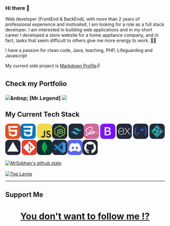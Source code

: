 ### Hi there 👋

Web developer (FrontEnd & BackEnd), with more than 2 years of professional experience and motivated, I am looking for a role as a full stack developer. I am interested in building web applications and in my short career I developed a store website for a home appliance company, and in fact, tasks that seem difficult to others give me more energy to work. 🍲🥡

I have a passion for clean code, Java, teaching, PHP, Lifeguarding and Javascript

My current side project is [Markdown Profile](http://mrlegend.gigfa.com)✌️

## Check my Portfolio

### [<img src="https://emojis.slackmojis.com/emojis/images/1643514525/5197/party_blob.gif?1643514525" width="20"/>]([https://vito.vercel.app](http://mrlegend.gigfa.com))&nbsp; [Mr.Legend] [<img src="https://emojis.slackmojis.com/emojis/images/1643514525/5197/party_blob.gif?1643514525" width="20"/>](https://sohil-pro-cv.netlify.app)

## My Current Tech Stack

<img src="https://github.com/tandpfun/skill-icons/blob/main/icons/HTML.svg" width="48" title="HTML"><img src="https://github.com/tandpfun/skill-icons/blob/main/icons/CSS.svg" width="48" title="CSS"> <img src="https://github.com/tandpfun/skill-icons/blob/main/icons/JavaScript.svg" width="48" title="Javascript"><img src="https://github.com/tandpfun/skill-icons/blob/main/icons/NodeJS-Dark.svg" width="48" title="Node.js"> <img src="https://github.com/tandpfun/skill-icons/blob/main/icons/TailwindCSS-Dark.svg" width="48" title="TailWindCss"><img src="https://github.com/tandpfun/skill-icons/blob/main/icons/Sass.svg" width="48" title="Sass"> <img src="https://github.com/tandpfun/skill-icons/blob/main/icons/Bootstrap.svg" width="48"> <img src="https://github.com/tandpfun/skill-icons/blob/main/icons/ExpressJS-Dark.svg" width="48" title="Express.js"> <img src="https://github.com/tandpfun/skill-icons/blob/main/icons/Regex-Dark.svg" width="48" title="Regex"> <img src="https://github.com/tandpfun/skill-icons/blob/main/icons/Netlify-Dark.svg" width="48" title="Netlify"> <img src="https://github.com/tandpfun/skill-icons/blob/main/icons/Vercel-Dark.svg" width="48" title="Vercel"> <img src="https://github.com/tandpfun/skill-icons/blob/main/icons/Git.svg" width="48" title="Git"><img src="https://github.com/tandpfun/skill-icons/blob/main/icons/MongoDB.svg" width="48" title="MongoDB"><img src="https://github.com/tandpfun/skill-icons/blob/main/icons/VSCode-Dark.svg" width="48" title="Vscode"><img src="https://github.com/tandpfun/skill-icons/blob/main/icons/Discord.svg" width="48" title="Discord"><img src="https://github.com/tandpfun/skill-icons/blob/main/icons/Github-Dark.svg" width="48" title="Github">



[![MrSobhan's github stats](https://github-readme-stats.vercel.app/api?username=MrSobhan&show_icons=true&theme=tokyonight)](https://github.com/MrSobhan/)
<br/>
<br/>
[![Top Langs](https://github-readme-stats.vercel.app/api/top-langs/?username=MrSobhan&layout=compact)](https://github.com/anuraghazra/github-readme-stats)

---

## Support Me

<div align="center">
  <a href="https://www.coffeebede.com/sohilpro">
  <h1>You don't want to follow me !?</h1>
  </a>
</div>

